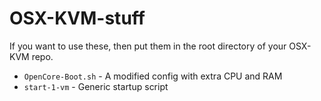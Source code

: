 # OSX-KVM-stuff

If you want to use these, then put them in the root directory of your OSX-KVM repo.

- `OpenCore-Boot.sh` - A modified config with extra CPU and RAM
- `start-1-vm` - Generic startup script
